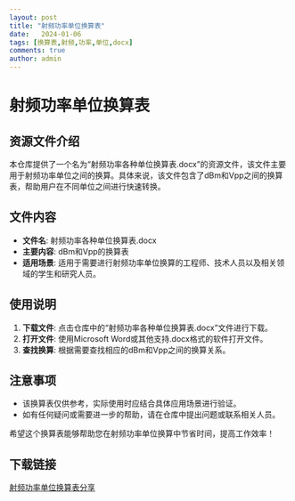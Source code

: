 ```yaml
---
layout: post
title: "射频功率单位换算表"
date:   2024-01-06
tags: [换算表,射频,功率,单位,docx]
comments: true
author: admin
---
```

# 射频功率单位换算表

## 资源文件介绍

本仓库提供了一个名为“射频功率各种单位换算表.docx”的资源文件，该文件主要用于射频功率单位之间的换算。具体来说，该文件包含了dBm和Vpp之间的换算表，帮助用户在不同单位之间进行快速转换。

## 文件内容

- **文件名**: 射频功率各种单位换算表.docx
- **主要内容**: dBm和Vpp的换算表
- **适用场景**: 适用于需要进行射频功率单位换算的工程师、技术人员以及相关领域的学生和研究人员。

## 使用说明

1. **下载文件**: 点击仓库中的“射频功率各种单位换算表.docx”文件进行下载。
2. **打开文件**: 使用Microsoft Word或其他支持.docx格式的软件打开文件。
3. **查找换算**: 根据需要查找相应的dBm和Vpp之间的换算关系。

## 注意事项

- 该换算表仅供参考，实际使用时应结合具体应用场景进行验证。
- 如有任何疑问或需要进一步的帮助，请在仓库中提出问题或联系相关人员。

希望这个换算表能够帮助您在射频功率单位换算中节省时间，提高工作效率！

## 下载链接

[射频功率单位换算表分享](https://pan.quark.cn/s/1acdd3dc394f)